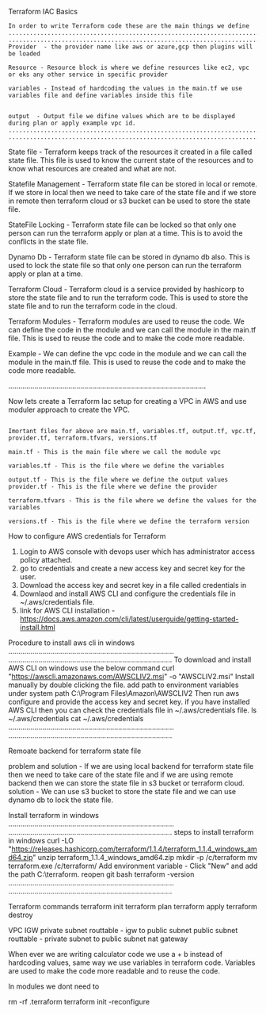 Terraform IAC Basics

    In order to write Terraform code these are the main things we define
    ................................................................................
    .................................................................................
    Provider  - the provider name like aws or azure,gcp then plugins will be loaded

    Resource - Resource block is where we define resources like ec2, vpc or eks any other service in specific provider

    variables - Instead of hardcoding the values in the main.tf we use variables file and define variables inside this file


    output  - Output file we difine values which are to be displayed during plan or apply example vpc id.
    ................................................................................
    .................................................................................


State file - Terraform keeps track of the resources it created in a file called state file. This file is used to know the current state of the resources and to know what resources are created and what are not.

Statefile Management - Terraform state file can be stored in local or remote. If we store in local then we need to take care of the state file and if we store in remote then terraform cloud or s3 bucket can be used to store the state file.

StateFile Locking - Terraform state file can be locked so that only one person can run the terraform apply or plan at a time. This is to avoid the conflicts in the state file.

Dynamo Db - Terraform state file can be stored in dynamo db also. This is used to lock the state file so that only one person can run the terraform apply or plan at a time.

Terraform Cloud - Terraform cloud is a service provided by hashicorp to store the state file and to run the terraform code. This is used to store the state file and to run the terraform code in the cloud.


Terraform Modules - Terraform modules are used to reuse the code. We can define the code in the module and we can call the module in the main.tf file. This is used to reuse the code and to make the code more readable.

Example - We can define the vpc code in the module and we can call the module in the main.tf file. This is used to reuse the code and to make the code more readable.

...................................................................................................


Now lets create a Terraform Iac setup for creating a VPC in AWS and use moduler approach to create the VPC.

```

Imortant files for above are main.tf, variables.tf, output.tf, vpc.tf, provider.tf, terraform.tfvars, versions.tf

main.tf - This is the main file where we call the module vpc

variables.tf - This is the file where we define the variables

output.tf - This is the file where we define the output values
provider.tf - This is the file where we define the provider

terraform.tfvars - This is the file where we define the values for the variables

versions.tf - This is the file where we define the terraform version

```

How to configure AWS credentials for Terraform

1. Login to AWS console with devops user which has administrator access policy attached.
2. go to credentials and create a new access key and secret key for the user.
3. Download the access key and secret key in a file called credentials in
4. Downlaod and install AWS CLI and configure the credentials file in ~/.aws/credentials file.
5. link for AWS CLI installation - https://docs.aws.amazon.com/cli/latest/userguide/getting-started-install.html



Procedure to install aws cli in windows
...................................................................................
..................................................................................
To download and install AWS CLI on windows use the below command 
 curl "https://awscli.amazonaws.com/AWSCLIV2.msi" -o "AWSCLIV2.msi"
Install manually by double clicking the file.
add path to environment variables under system path C:\Program Files\Amazon\AWSCLIV2
Then run aws configure and provide the access key and secret key.
if you have installed AWS CLI then you can check the credentials file in ~/.aws/credentials file.
ls ~/.aws/credentials
cat ~/.aws/credentials
...................................................................................
..................................................................................



Remoate backend for terraform state file

problem and solution - If we are using local backend for terraform state file then we need to take care of the state file and if we are using remote backend then we can store the state file in s3 bucket or terraform cloud.
solution - We can use s3 bucket to store the state file and we can use dynamo db to lock the state file.


Install terraform in windows
...................................................................................
..................................................................................
steps to install terraform in windows
curl -LO "https://releases.hashicorp.com/terraform/1.1.4/terraform_1.1.4_windows_amd64.zip"
unzip terraform_1.1.4_windows_amd64.zip
mkdir -p /c/terraform
mv terraform.exe /c/terraform/
Add environment variable - Click "New" and add the path C:\terraform.
reopen git bash
terraform -version
...................................................................................
..................................................................................

Terraform commands
 terraform init
 terraform plan
 terraform apply
    terraform destroy


VPC
  IGW
  private subnet
  routtable - igw to public subnet
  public subnet
    routtable - private subnet to public subnet
    nat gateway

When ever we are writing calculator code we use a + b instead of hardcoding values, same way we use variables in terraform code.
Variables are used to make the code more readable and to reuse the code.

In modules we dont need to 

rm -rf .terraform
terraform init -reconfigure


